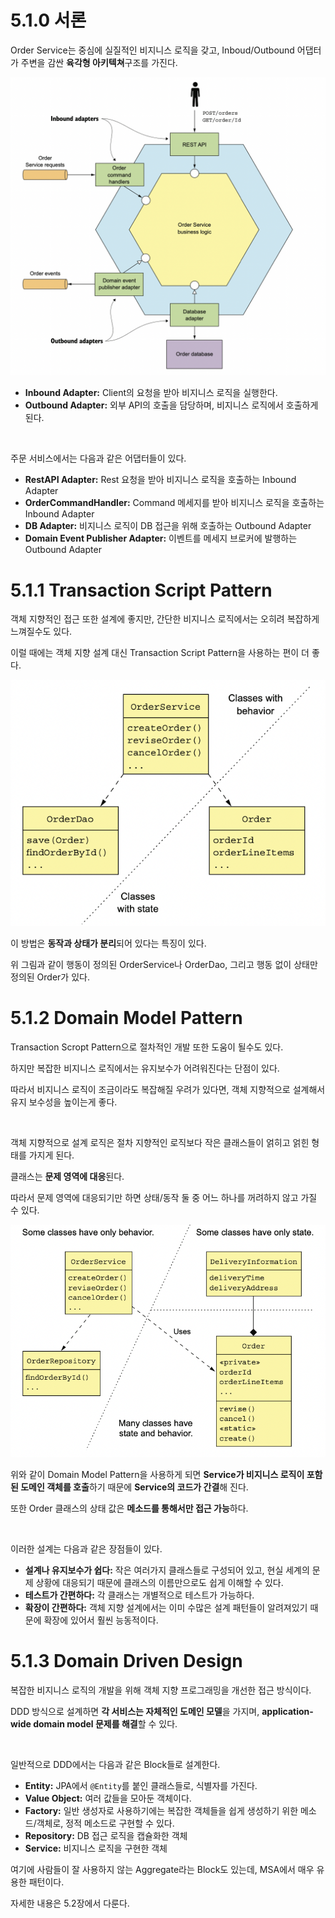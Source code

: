 # 5.1.0 서론

Order Service는 중심에 실질적인 비지니스 로직을 갖고, Inboud/Outbound 어댑터가 주변을 감싼 **육각형 아키텍쳐**구조를 가진다.

<img src="../../images/image-20211009184921157.png" alt="image-20211009184921157" style="zoom:50%;" />

- **Inbound Adapter:** Client의 요청을 받아 비지니스 로직을 실행한다.
- **Outbound Adapter:** 외부 API의 호출을 담당하며, 비지니스 로직에서 호출하게 된다.

<br>

주문 서비스에서는 다음과 같은 어댑터들이 있다.

- **RestAPI Adapter:** Rest 요청을 받아 비지니스 로직을 호출하는 Inbound Adapter
- **OrderCommandHandler:** Command 메세지를 받아 비지니스 로직을 호출하는 Inbound Adapter
- **DB Adapter:** 비지니스 로직이 DB 접근을 위해 호출하는 Outbound Adapter
- **Domain Event Publisher Adapter:** 이벤트를 메세지 브로커에 발행하는 Outbound Adapter

# 5.1.1 Transaction Script Pattern

객체 지향적인 접근 또한 설계에 좋지만, 간단한 비지니스 로직에서는 오히려 복잡하게 느껴질수도 있다.

이럴 때에는 객체 지향 설계 대신 Transaction Script Pattern을 사용하는 편이 더 좋다.

![image-20211010135011990](../../images/image-20211010135011990.png)

이 방법은 **동작과 상태가 분리**되어 있다는 특징이 있다.

위 그림과 같이 행동이 정의된 OrderService나 OrderDao, 그리고 행동 없이 상태만 정의된 Order가 있다.

# 5.1.2 Domain Model Pattern

Transaction Scropt Pattern으로 절차적인 개발 또한 도움이 될수도 있다.

하지만 복잡한 비지니스 로직에서는 유지보수가 어려워진다는 단점이 있다.

따라서 비지니스 로직이 조금이라도 복잡해질 우려가 있다면, 객체 지향적으로 설계해서 유지 보수성을 높이는게 좋다.

<br>

객체 지향적으로 설계 로직은 절차 지향적인 로직보다 작은 클래스들이 얽히고 얽힌 형태를 가지게 된다.

클래스는 **문제 영역에 대응**된다.

따라서 문제 영역에 대응되기만 하면 상태/동작 둘 중 어느 하나를 꺼려하지 않고 가질 수 있다.

![image-20211010140116610](../../images/image-20211010140116610.png)

위와 같이 Domain Model Pattern을 사용하게 되면 **Service가 비지니스 로직이 포함된 도메인 객체를 호출**하기 때문에 **Service의 코드가 간결**해 진다.

또한 Order 클래스의 상태 값은 **메소드를 통해서만 접근 가능**하다.

<br>

이러한 설계는 다음과 같은 장점들이 있다.

- **설계나 유지보수가 쉽다:** 작은 여러가지 클래스들로 구성되어 있고, 현실 세계의 문제 상황에 대응되기 때문에 클래스의 이름만으로도 쉽게 이해할 수 있다.
- **테스트가 간편하다:** 각 클래스는 개별적으로 테스트가 가능하다.
- **확장이 간편하다:** 객체 지향 설계에서는 이미 수많은 설계 패턴들이 알려져있기 때문에 확장에 있어서 훨씬 능동적이다.

# 5.1.3 Domain Driven Design

복잡한 비지니스 로직의 개발을 위해 객체 지향 프로그래밍을 개선한 접근 방식이다.

DDD 방식으로 설계하면 **각 서비스는 자체적인 도메인 모델**을 가지며, **application-wide domain model 문제를 해결**할 수 있다.

<br>

일반적으로 DDD에서는 다음과 같은 Block들로 설계한다.

- **Entity:** JPA에서 `@Entity`를 붙인 클래스들로, 식별자를 가진다.
- **Value Object:** 여러 값들을 모아둔 객체이다.
- **Factory:** 일반 생성자로 사용하기에는 복잡한 객체들을 쉽게 생성하기 위한 메소드/객체로, 정적 메소드로 구현할 수 있다.
- **Repository:** DB 접근 로직을 캡슐화한 객체
- **Service:** 비지니스 로직을 구현한 객체

여기에 사람들이 잘 사용하지 않는 Aggregate라는 Block도 있는데, MSA에서 매우 유용한 패턴이다.

자세한 내용은 5.2장에서 다룬다.
